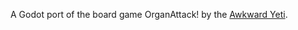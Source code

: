 A Godot port of the board game OrganAttack! by the [Awkward Yeti]([url](https://theawkwardyeti.com/games/)).
